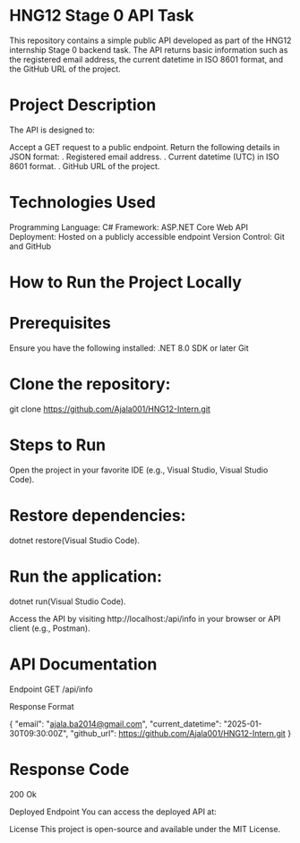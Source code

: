 
# HNG12 Stage 0 API Task
This repository contains a simple public API developed as part of the HNG12 internship Stage 0 backend task. The API returns basic information such as the registered email address, the current datetime in ISO 8601 format, and the GitHub URL of the project.

# Project Description
The API is designed to:

Accept a GET request to a public endpoint.
Return the following details in JSON format:
. Registered email address.
. Current datetime (UTC) in ISO 8601 format.
. GitHub URL of the project.

# Technologies Used
Programming Language: C#
Framework: ASP.NET Core Web API
Deployment: Hosted on a publicly accessible endpoint
Version Control: Git and GitHub

# How to Run the Project Locally
# Prerequisites
Ensure you have the following installed:
.NET 8.0 SDK or later
Git

# Clone the repository:
git clone https://github.com/Ajala001/HNG12-Intern.git

# Steps to Run
Open the project in your favorite IDE (e.g., Visual Studio, Visual Studio Code).

# Restore dependencies:
dotnet restore(Visual Studio Code).

# Run the application:
dotnet run(Visual Studio Code).

Access the API by visiting http://localhost:<port>/api/info in your browser or API client (e.g., Postman).

# API Documentation
Endpoint
GET /api/info

Response Format

{
  "email": "ajala.ba2014@gmail.com",
  "current_datetime": "2025-01-30T09:30:00Z",
  "github_url": https://github.com/Ajala001/HNG12-Intern.git
}

# Response Code
200 Ok

Deployed Endpoint
You can access the deployed API at:

License
This project is open-source and available under the MIT License.


